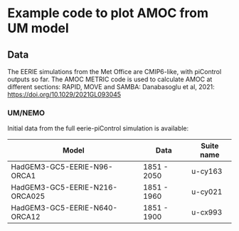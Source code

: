 # Example code to plot AMOC from UM model

## Data

The EERIE simulations from the Met Office are CMIP6-like, with piControl outputs so far.
The AMOC METRIC code is used to calculate AMOC at different sections: RAPID, MOVE and SAMBA: Danabasoglu et al, 2021: https://doi.org/10.1029/2021GL093045


### UM/NEMO

Initial data from the full eerie-piControl simulation is available:

| Model                          | Data        | Suite name |
|--------------------------------|-------------|-------------
| HadGEM3-GC5-EERIE-N96-ORCA1    | 1851 - 2050 | u-cy163
| HadGEM3-GC5-EERIE-N216-ORCA025 | 1851 - 1960 | u-cy021
| HadGEM3-GC5-EERIE-N640-ORCA12  | 1851 - 1900 | u-cx993


